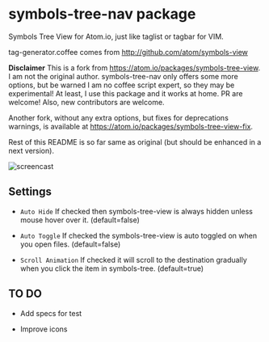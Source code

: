 # symbols-tree-nav package

Symbols Tree View for Atom.io, just like taglist or tagbar for VIM.

tag-generator.coffee comes from http://github.com/atom/symbols-view

**Disclaimer** This is a fork from https://atom.io/packages/symbols-tree-view. I am not the original author. symbols-tree-nav only offers some more options, but be warned I am no coffee script expert, so they may be experimental! At least, I use this package and it works at home. PR are welcome! Also, new contributors are welcome.

Another fork, without any extra options, but fixes for deprecations warnings, is available at https://atom.io/packages/symbols-tree-view-fix.

Rest of this README is so far same as original (but should be enhanced in a next version).

![screencast](https://raw.githubusercontent.com/xndcn/symbols-tree-view/master/screencast.gif?raw=true)

## Settings

* `Auto Hide` If checked then symbols-tree-view is always hidden unless mouse hover over it. (default=false)

* `Auto Toggle` If checked the symbols-tree-view is auto toggled on when you open files. (default=false)

* `Scroll Animation` If checked it will scroll to the destination gradually when you click the item in symbols-tree. (default=true)

## TO DO

* Add specs for test

* Improve icons
